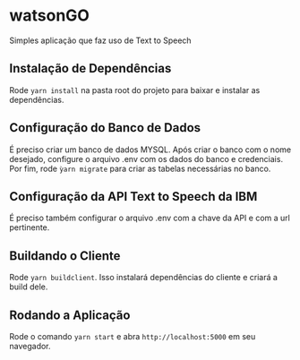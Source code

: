 # watsonGO
Simples aplicação que faz uso de Text to Speech


## Instalação de Dependências

Rode ```yarn install``` na pasta root do projeto para baixar e instalar as dependências.

## Configuração do Banco de Dados

É preciso criar um banco de dados MYSQL. Após criar o banco com o nome desejado, configure o arquivo .env com os dados do banco e credenciais. Por fim, rode ```ỳarn migrate``` para criar as tabelas necessárias no banco.

## Configuração da API Text to Speech da IBM

É preciso também configurar o arquivo .env com a chave da API e com a url pertinente.

## Buildando o Cliente

Rode ```yarn buildclient```. Isso instalará dependências do cliente e criará a build dele.

## Rodando a Aplicação

Rode o comando ```yarn start``` e abra ```http://localhost:5000``` em seu navegador.
